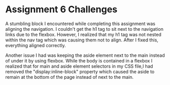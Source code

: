 # Assignment 6 Challenges

A stumbling block I encountered while completing this assignment was aligning the navigation. I couldn't get the h1 tag to sit next to the navigation links due to the flexbox. However, I realized that my h1 tag was not nested within the nav tag which was causing them not to align. After I fixed this, everything aligned correctly. 

Another issue I had was keeping the aside element next to the main instead of under it by using flexbox. While the body is contained in a flexbox I realized that for main and aside element selectors in my CSS file,I had removed the "display:inline-block" property which caused the aside to remain at the bottom of the page instead of next to the main. 